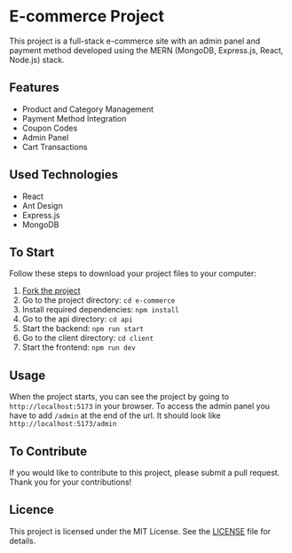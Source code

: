 # E-commerce Project

This project is a full-stack e-commerce site with an admin panel and payment method developed using the MERN (MongoDB, Express.js, React, Node.js) stack.

## Features

- Product and Category Management
- Payment Method Integration
- Coupon Codes
- Admin Panel
- Cart Transactions

## Used Technologies

- React
- Ant Design
- Express.js
- MongoDB

## To Start

Follow these steps to download your project files to your computer:

1. [Fork the project](https://github.com/kobrak1/e-commerce/fork)
2. Go to the project directory: `cd e-commerce`
3. Install required dependencies: `npm install`
4. Go to the api directory: `cd api`
5. Start the backend: `npm run start`
6. Go to the client directory: `cd client`
7. Start the frontend: `npm run dev`

## Usage

When the project starts, you can see the project by going to `http://localhost:5173` in your browser. To access the admin panel you have to add `/admin` at the end of the url.
It should look like `http://localhost:5173/admin`

## To Contribute

If you would like to contribute to this project, please submit a pull request. Thank you for your contributions!

## Licence

This project is licensed under the MIT License. See the [LICENSE](https://github.com/kobrak1/e-commerce/blob/main/LICENSE) file for details.
